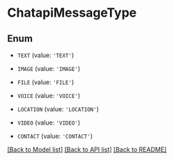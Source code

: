 # ChatapiMessageType


## Enum

* `TEXT` (value: `'TEXT'`)

* `IMAGE` (value: `'IMAGE'`)

* `FILE` (value: `'FILE'`)

* `VOICE` (value: `'VOICE'`)

* `LOCATION` (value: `'LOCATION'`)

* `VIDEO` (value: `'VIDEO'`)

* `CONTACT` (value: `'CONTACT'`)

[[Back to Model list]](../README.md#documentation-for-models) [[Back to API list]](../README.md#documentation-for-api-endpoints) [[Back to README]](../README.md)


